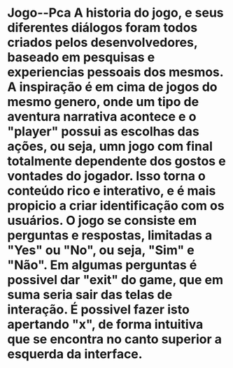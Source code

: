 # Jogo--Pca A historia do jogo, e seus diferentes diálogos foram todos criados pelos desenvolvedores, baseado em pesquisas e experiencias pessoais dos mesmos. A inspiração é em cima de jogos do mesmo genero, onde um tipo de aventura narrativa acontece e o "player" possui as escolhas das ações, ou seja, umn jogo com final totalmente dependente dos gostos e vontades do jogador. Isso torna o conteúdo rico e interativo, e é mais propicio a criar identificação com os usuários. O jogo se consiste em perguntas e respostas, limitadas a "Yes" ou "No", ou seja, "Sim" e "Não". Em algumas perguntas é possivel dar "exit" do game, que em suma seria sair das telas de interação. É possivel fazer isto apertando "x", de forma intuitiva que se encontra no canto superior a esquerda da interface.

